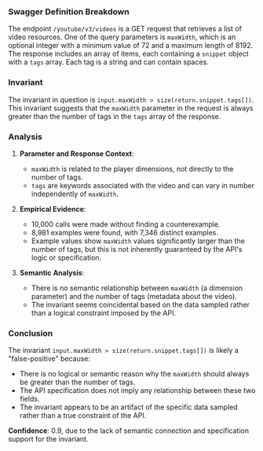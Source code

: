 ### Swagger Definition Breakdown

The endpoint `/youtube/v3/videos` is a GET request that retrieves a list of video resources. One of the query parameters is `maxWidth`, which is an optional integer with a minimum value of 72 and a maximum length of 8192. The response includes an array of items, each containing a `snippet` object with a `tags` array. Each tag is a string and can contain spaces.

### Invariant

The invariant in question is `input.maxWidth > size(return.snippet.tags[])`. This invariant suggests that the `maxWidth` parameter in the request is always greater than the number of tags in the `tags` array of the response.

### Analysis

1. **Parameter and Response Context**:
   - `maxWidth` is related to the player dimensions, not directly to the number of tags.
   - `tags` are keywords associated with the video and can vary in number independently of `maxWidth`.

2. **Empirical Evidence**:
   - 10,000 calls were made without finding a counterexample.
   - 8,981 examples were found, with 7,346 distinct examples.
   - Example values show `maxWidth` values significantly larger than the number of tags, but this is not inherently guaranteed by the API's logic or specification.

3. **Semantic Analysis**:
   - There is no semantic relationship between `maxWidth` (a dimension parameter) and the number of tags (metadata about the video).
   - The invariant seems coincidental based on the data sampled rather than a logical constraint imposed by the API.

### Conclusion

The invariant `input.maxWidth > size(return.snippet.tags[])` is likely a "false-positive" because:
- There is no logical or semantic reason why the `maxWidth` should always be greater than the number of tags.
- The API specification does not imply any relationship between these two fields.
- The invariant appears to be an artifact of the specific data sampled rather than a true constraint of the API.

**Confidence**: 0.9, due to the lack of semantic connection and specification support for the invariant.
